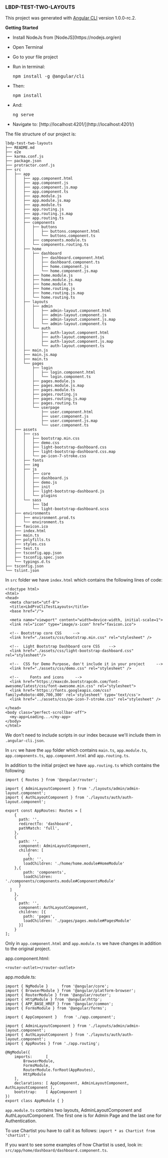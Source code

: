 ### LBDP-TEST-TWO-LAYOUTS

This project was generated with [Angular CLI](https://github.com/angular/angular-cli) version 1.0.0-rc.2.

**Getting Started**
<ul>
    <li><p>Install NodeJs from  [NodeJS](https://nodejs.org/en)
    <li><p>Open Terminal</p></li>
    <li><p>Go to your file project</p></li>
    <li><p>Run in terminal:<pre>npm install -g @angular/cli</pre></p></li>
    <li><p>Then:<pre>npm install</pre></p></li>
    <li><p>And: <pre>ng serve</pre></p></li>
    <li><p>Navigate to: [http://localhost:4201/](http://localhost:4201/)
</ul>

The file structure of our project is:

```
lbdp-test-two-layouts
├── README.md
├── e2e
├── karma.conf.js
├── package.json
├── protractor.conf.js
├── src
│   ├── app
│   │   ├── app.component.html
│   │   ├── app.component.js
│   │   ├── app.component.js.map
│   │   ├── app.component.ts
│   │   ├── app.module.js
│   │   ├── app.module.js.map
│   │   ├── app.module.ts
│   │   ├── app.routing.js
│   │   ├── app.routing.js.map
│   │   ├── app.routing.ts
│   │   ├── components
│   │   │   ├── buttons
│   │   │   │   ├── buttons.component.html
│   │   │   │   └── buttons.component.ts
│   │   │   ├── components.module.ts
│   │   │   └── components.routing.ts
│   │   ├── home
│   │   │   ├── dashboard
│   │   │   │   ├── dashboard.component.html
│   │   │   │   ├── dashboard.component.ts
│   │   │   │   ├── home.component.js
│   │   │   │   └── home.component.js.map
│   │   │   ├── home.module.js
│   │   │   ├── home.module.js.map
│   │   │   ├── home.module.ts
│   │   │   ├── home.routing.js
│   │   │   ├── home.routing.js.map
│   │   │   └── home.routing.ts
│   │   ├── layouts
│   │   │   ├── admin
│   │   │   │   ├── admin-layout.component.html
│   │   │   │   ├── admin-layout.component.js
│   │   │   │   ├── admin-layout.component.js.map
│   │   │   │   └── admin-layout.component.ts
│   │   │   └── auth
│   │   │       ├── auth-layout.component.html
│   │   │       ├── auth-layout.component.js
│   │   │       ├── auth-layout.component.js.map
│   │   │       └── auth-layout.component.ts
│   │   ├── main.js
│   │   ├── main.js.map
│   │   ├── main.ts
│   │   └── pages
│   │       ├── login
│   │       │   ├── login.component.html
│   │       │   └── login.component.ts
│   │       ├── pages.module.js
│   │       ├── pages.module.js.map
│   │       ├── pages.module.ts
│   │       ├── pages.routing.js
│   │       ├── pages.routing.js.map
│   │       ├── pages.routing.ts
│   │       └── userpage
│   │           ├── user.component.html
│   │           ├── user.component.js
│   │           ├── user.component.js.map
│   │           └── user.component.ts
│   ├── assets
│   │   ├── css
│   │   │   ├── bootstrap.min.css
│   │   │   ├── demo.css
│   │   │   ├── light-bootstrap-dashboard.css
│   │   │   ├── light-bootstrap-dashboard.css.map
│   │   │   └── pe-icon-7-stroke.css
│   │   ├── fonts
│   │   ├── img
│   │   ├── js
│   │   │   ├── core
│   │   │   ├── dashboard.js
│   │   │   ├── demo.js
│   │   │   ├── init
│   │   │   ├── light-bootstrap-dashboard.js
│   │   │   └── plugins
│   │   └── sass
│   │       ├── lbd
│   │       └── light-bootstrap-dashboard.scss
│   ├── environments
│   │   ├── environment.prod.ts
│   │   └── environment.ts
│   ├── favicon.ico
│   ├── index.html
│   ├── main.ts
│   ├── polyfills.ts
│   ├── styles.css
│   ├── test.ts
│   ├── tsconfig.app.json
│   ├── tsconfig.spec.json
│   └── typings.d.ts
├── tsconfig.json
└── tslint.json

```

In `src` folder we have `index.html` which contains the following lines of code:
```
<!doctype html>
<html>
<head>
  <meta charset="utf-8">
  <title>LbdProCliTestLayouts</title>
  <base href="/">

  <meta name="viewport" content="width=device-width, initial-scale=1">
  <link rel="icon" type="image/x-icon" href="favicon.ico">

  <!-- Bootstrap core CSS     -->
  <link href="./assets/css/bootstrap.min.css" rel="stylesheet" />

  <!--  Light Bootstrap Dashboard core CSS    -->
  <link href="./assets/css/light-bootstrap-dashboard.css" rel="stylesheet"/>

  <!--  CSS for Demo Purpose, don't include it in your project     -->
  <link href="./assets/css/demo.css" rel="stylesheet" />

  <!--     Fonts and icons     -->
  <link href="https://maxcdn.bootstrapcdn.com/font-awesome/latest/css/font-awesome.min.css" rel="stylesheet">
  <link href='https://fonts.googleapis.com/css?family=Roboto:400,700,300' rel='stylesheet' type='text/css'>
  <link href="../assets/css/pe-icon-7-stroke.css" rel="stylesheet" />

</head>
<body class="perfect-scrollbar-off">
  <my-app>Loading...</my-app>
</body>
</html>

```
We don't need to include scripts in our index because we'll include them in `.angular-cli.json`.

In `src` we have the `app` folder which contains `main.ts`, `app.module.ts`, `app.components.ts`, `app.component.html` and `app.routing.ts`.

In addition to the initial project we have `app.routing.ts` which contains the following:
```
import { Routes } from '@angular/router';

import { AdminLayoutComponent } from './layouts/admin/admin-layout.component';
import { AuthLayoutComponent } from './layouts/auth/auth-layout.component';

export const AppRoutes: Routes = [
    {
      path: '',
      redirectTo: 'dashboard',
      pathMatch: 'full',
    },
    {
      path: '',
      component: AdminLayoutComponent,
      children: [
          {
        path: '',
        loadChildren: './home/home.module#HomeModule'
    },{
        path: 'components',
        loadChildren: './components/components.module#ComponentsModule'
      }
  ]
    },
    {
      path: '',
      component: AuthLayoutComponent,
      children: [{
        path: 'pages',
        loadChildren: './pages/pages.module#PagesModule'
      }]
    }
];

```

Only in `app.component.html` and `app.module.ts` we have changes in addition to the original project.

app.component.html:
```
<router-outlet></router-outlet>
```

app.module.ts:
```
import { NgModule }      from '@angular/core';
import { BrowserModule } from '@angular/platform-browser';
import { RouterModule } from '@angular/router';
import { HttpModule } from '@angular/http';
import { APP_BASE_HREF } from '@angular/common';
import { FormsModule } from '@angular/forms';

import { AppComponent }   from './app.component';

import { AdminLayoutComponent } from './layouts/admin/admin-layout.component';
import { AuthLayoutComponent } from './layouts/auth/auth-layout.component';
import { AppRoutes } from './app.routing';

@NgModule({
    imports:      [
        BrowserModule,
        FormsModule,
        RouterModule.forRoot(AppRoutes),
        HttpModule
    ],
    declarations: [ AppComponent, AdminLayoutComponent, AuthLayoutComponent ],
    bootstrap:    [ AppComponent ]
})
export class AppModule { }

```


`app.module.ts` contains two layouts,  AdminLayoutComponent and AuthLayoutComponent. The first one is for Admin Page and the last one for Authentication.



To use Chartist you have to call it as follows: `import * as Chartist from 'chartist';
`

If you want to see some examples of how Chartist is used, look in: `src/app/home/dashboard/dashboard.component.ts`.
